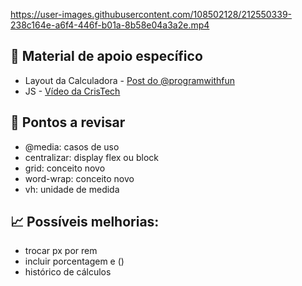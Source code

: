 https://user-images.githubusercontent.com/108502128/212550339-238c164e-a6f4-446f-b01a-8b58e04a3a2e.mp4

## 📝 Material de apoio específico
- Layout da Calculadora - [Post do @programwithfun](https://www.instagram.com/p/Ch7F5ZMv6vM/?utm_source=ig_web_button_share_sheet)
- JS - [Vídeo da CrisTech](https://www.youtube.com/watch?v=g3xJhlxNPbw)

## 📌 Pontos a revisar
- @media: casos de uso
- centralizar: display flex ou block
- grid: conceito novo
- word-wrap: conceito novo
- vh: unidade de medida

## 📈 Possíveis melhorias:
- trocar px por rem
- incluir porcentagem e ()
- histórico de cálculos

